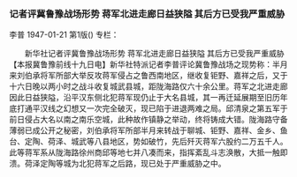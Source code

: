 ### 记者评冀鲁豫战场形势  蒋军北进走廊日益狭隘  其后方已受我严重威胁
李普
1947-01-21
第1版()
专栏：

　　新华社记者评冀鲁豫战场形势
    蒋军北进走廊日益狭隘
    其后方已受我严重威胁
    【本报冀鲁豫前线十九日电】新华社特派记者李普评论冀鲁豫战场之现势称：半月来刘伯承将军所部大举反攻蒋军侵占之鲁西南地区，继收复钜野、嘉祥之后，又于十六日晚以两小时之战斗收复城武县城，距陇海路仅六十余公里。蒋军之北进走廊因此日益狭隘，沿平汉东侧北犯蒋军现仍止于大名县城，其一再迁延展期至旧历年底打通平汉线之幻想又一次完全破灭，现已陷于进退两难之局。邱清泉之第五军于前日侵占大名以南之南乐空城，此种故作镇静之举动，终将铸成大错。陇海路守备薄弱已成公开之秘密，刘伯承将军所部半月来转战于聊城、钜野、嘉祥、金乡、鱼台、定陶、荷泽、城武等八县地区，势如破竹，先后歼灭蒋军六股约二万五千人。此等蒋军系从陇海路徐州商邱等地七并八凑而来，指挥紊乱斗志涣散，大抵一触即溃。荷泽定陶等城为北犯蒋军之后路，现已处于严重威胁之中。
